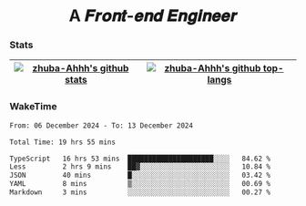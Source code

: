 <h1 align="center">A 𝑭𝒓𝒐𝒏𝒕-𝒆𝒏𝒅 𝑬𝒏𝒈𝒊𝒏𝒆𝒆𝒓</h1>

### Stats

| <a href="https://github.com/zhuba-Ahhh"><img align="center" src="https://github-readme-stats.vercel.app/api?username=zhuba-Ahhh&hide_title=true&hide_border=true&show_icons=trueline_height=21&text_color=000&icon_color=000&bg_color=0,ea6161,ffc64d,fffc4d,52fa5a&theme=graywhite" alt="zhuba-Ahhh's github stats" /> </a> | <a href="https://github.com/zhuba-Ahhh"><img align="center" src="https://github-readme-stats.vercel.app/api/top-langs/?username=zhuba-Ahhh&hide_title=true&hide_border=true&layout=compact&hide_border=true&show_icons=trueline_height=40&text_color=000&icon_color=000&bg_color=0,ea6161,ffc64d,fffc4d,52fa5a&theme=graywhite&langs_count=6" alt="zhuba-Ahhh's github top-langs"/> </a> |
| ------------- | ------------- |

### WakeTime

<!--START_SECTION:waka-->

```txt
From: 06 December 2024 - To: 13 December 2024

Total Time: 19 hrs 55 mins

TypeScript   16 hrs 53 mins  █████████████████████░░░░   84.62 %
Less         2 hrs 9 mins    ██▓░░░░░░░░░░░░░░░░░░░░░░   10.84 %
JSON         40 mins         █░░░░░░░░░░░░░░░░░░░░░░░░   03.42 %
YAML         8 mins          ▒░░░░░░░░░░░░░░░░░░░░░░░░   00.69 %
Markdown     3 mins          ░░░░░░░░░░░░░░░░░░░░░░░░░   00.27 %
```

<!--END_SECTION:waka-->

